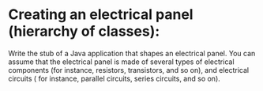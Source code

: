 # Creating an electrical panel (hierarchy of classes):

Write the stub of a Java application that shapes an electrical panel. You can assume that the electrical panel is made
of several types of electrical components (for instance, resistors, transistors, and so on), and electrical circuits (
for instance, parallel circuits, series circuits, and so on).